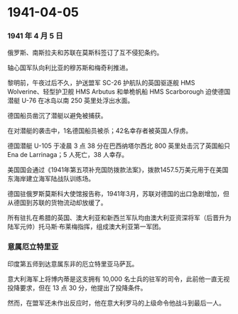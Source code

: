 # 1941-04-05

### 1941 年 4 月 5 日

俄罗斯、南斯拉夫和苏联在莫斯科签订了互不侵犯条约。

轴心国军队向利比亚的穆苏斯和梅奇利推进。

黎明前，午夜过后不久，护送盟军 SC-26 护航队的英国驱逐舰 HMS
Wolverine、轻型护卫舰 HMS Arbutus 和单桅帆船 HMS Scarborough
迫使德国潜艇 U-76 在冰岛以南 250 英里处浮出水面。

德国船员凿沉了潜艇以避免被捕获。

在对潜艇的袭击中，1名德国船员被杀；42名幸存者被英国人俘虏。

德国潜艇 U-105 于凌晨 3 点 38 分在巴西纳塔尔西北 800
英里处击沉了英国船只 Ena de Larrinaga；5 人死亡，38 人幸存。

美国国会通过《1941年第五项补充国防拨款法案》，拨款1457.5万美元用于在美国东海岸建立海军陆战队训练场。

德国驻俄罗斯莫斯科大使馆报告称，1941年3月，苏联对德国的出口急剧增加，但从德国到苏联的货物流动却放缓了。

所有驻扎在希腊的英国、澳大利亚和新西兰军队均由澳大利亚资深将军（后晋升为陆军元帅）托马斯·布莱梅指挥，组成澳大利亚第一军团。

### 意属厄立特里亚

印度第五师到达意属东非的厄立特里亚马萨瓦。

意大利海军上将博内蒂是这支拥有 10,000
名士兵的驻军的司令，此前他一直无视投降要求，但在 13 点 30
分，他提出了投降条件。

然而，在盟军还未作出反应时，他在意大利罗马的上级命令他战斗到最后一人。